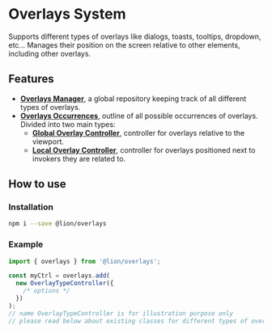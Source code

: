 # Overlays System

[//]: # 'AUTO INSERT HEADER PREPUBLISH'

Supports different types of overlays like dialogs, toasts, tooltips, dropdown, etc...
Manages their position on the screen relative to other elements, including other overlays.

## Features
- [**Overlays Manager**](./docs/OverlaysManager.md), a global repository keeping track of all different types of overlays.
- [**Overlays Occurrences**](./docs/OverlayOccurrences.md), outline of all possible occurrences of overlays. Divided into two main types:
  - [**Global Overlay Controller**](./docs/GlobalOverlayController.md), controller for overlays relative to the viewport.
  - [**Local Overlay Controller**](./docs/LocalOverlayController.md), controller for overlays positioned next to invokers they are related to.

## How to use

### Installation
```sh
npm i --save @lion/overlays
```

### Example
```js
import { overlays } from '@lion/overlays';

const myCtrl = overlays.add(
  new OverlayTypeController({
    /* options */
  })
);
// name OverlayTypeController is for illustration purpose only
// please read below about existing classes for different types of overlays
```
